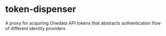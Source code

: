 # token-dispenser
A proxy for acquiring Onedata API tokens that abstracts authentication flow of different identity providers
